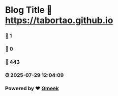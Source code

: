 # Blog Title :link: https://tabortao.github.io 
### :page_facing_up: [1](https://tabortao.github.io/tag.html) 
### :speech_balloon: 0 
### :hibiscus: 443 
### :alarm_clock: 2025-07-29 12:04:09 
### Powered by :heart: [Gmeek](https://github.com/Meekdai/Gmeek)

